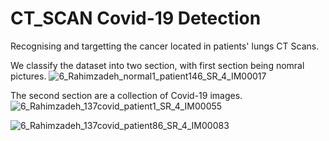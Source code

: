 # CT_SCAN Covid-19 Detection 
Recognising and targetting the cancer located in patients' lungs CT Scans. 


We classify the dataset into two section, with first section being nomral pictures.
![6_Rahimzadeh_normal1_patient146_SR_4_IM00017](https://user-images.githubusercontent.com/80212154/221691284-3cc9b68f-4993-499b-8f7a-f1cf364fbee8.png)

The second section are a collection of Covid-19 images. 
![6_Rahimzadeh_137covid_patient1_SR_4_IM00055](https://user-images.githubusercontent.com/80212154/221691504-68f3d67c-7b44-428a-98a1-5f7185f12b41.png)

![6_Rahimzadeh_137covid_patient86_SR_4_IM00083](https://user-images.githubusercontent.com/80212154/221691666-2e04e243-b9a1-4c57-b9ff-8ea3aa2d44b2.png)
